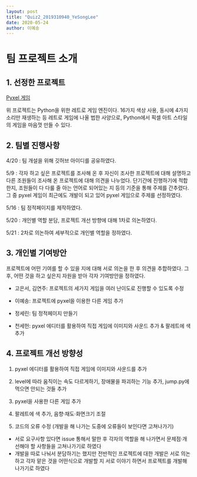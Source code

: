 ```yaml
---
layout: post
title: "Quiz2_2019310940_YeSongLee"
date: 2020-05-24
author: 이예송
---
```

# 팀 프로젝트 소개


## 1. 선정한 프로젝트
[Pyxel 게임](https://github.com/kitao/pyxel)

위 프로젝트는 Python을 위한 레트로 게임 엔진이다.  16가지 색상 사용, 동시에 4가지 소리만 재생하는 등 레트로 게임에 나올 법한 사양으로, Python에서 픽셀 아트 스타일의 게임을 마음껏 만들 수 있다.





## 2. 팀별 진행사항
4/20 : 팀 개설을 위해 깃허브 아이디를 공유하였다.

5/9 : 각자 하고 싶은 프로젝트를 조사해 온 후 자신이 조사한 프로젝트에 대해 설명하고 다른 조원들이 조사해 온 프로젝트에 대해 의견을 나누었다.
단기간에 진행하기에 적합한지, 조원들이 다 다룰 줄 아는 언어로 되어있는 지 등의 기준을 통해 주제를 간추렸다.
그 중 pyxel 게임이 최근에도 개발이 되고 있어 pyxel 게임으로 주제를 선정하였다.

5/16 : 팀 정적페이지를 제작하였다.

5/20 : 개인별 역할 분담, 프로젝트 개선 방향에 대해 1차로 의논하였다.

5/21 : 2차로 의논하여 세부적으로 개인별 역할을 정하였다.




## 3. 개인별 기여방안
프로젝트에 어떤 기여를 할 수 있을 지에 대해 서로 의논을 한 후 의견을 추합하였다. 그 후, 어떤 것을 하고 싶은지 자원을 받아 각자 기여방안을 정하였다.

- 고은서, 김연주: 프로젝트의 세가지 게임을 여러 난이도로 진행할 수 있도록 수정

- 이예송: 프로젝트에 pyxel을 이용한 다른 게임 추가

- 정세린: 팀 정적페이지 만들기

- 천세헌: pyxel 에디터를 활용하여 직접 게임에 이미지와 사운드 추가 & 팔레트에 색 추가




## 4. 프로젝트 개선 방향성
1) pyxel 에디터를 활용하여 직접 게임에 이미지와 사운드를 추가

2) level에 따라 움직이는 속도 다르게하기, 장애물을 파괴하는 기능 추가, jump.py에 먹으면 안되는 것들 추가 

3) pyxel을 사용한 다른 게임 추가

4) 팔레트에 색 추가, 음향·채도·화면크기 조절

5) 코드의 오류 수정 (개발을 해 나가는 도중에 오류들이 보인다면 고쳐나가기)

- 서로 요구사항 있다면 issue 통해서 말한 후 각자의 역할을 해 나가면서 문제점·개선해야 할 사항들을 고쳐나가기로 하였다
- 개발을 따로 나눠서 분담하기는 했지만 전반적인 프로젝트에 대한 개발은 서로 의논하고 각자 맡은 것을 어떤식으로 개발할 지 서로 이야기 하면서 프로젝트를 개발해나가기로 하였다

